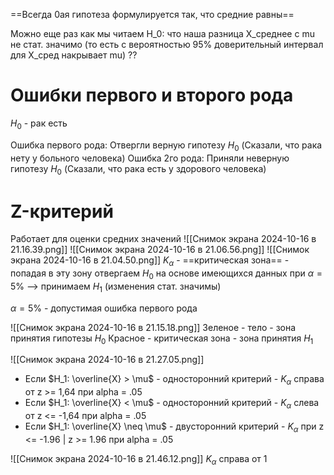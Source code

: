==Всегда 0ая гипотеза формулируется так, что средние равны==


Можно еще раз как мы читаем H_0: что наша разница X_среднее с mu не стат. значимо (то есть с вероятностью 95% доверительный интервал для X_сред накрывает mu) ??
# Ошибки первого и второго рода
$H_0$ - рак есть

Ошибка первого рода: Отвергли верную гипотезу $H_0$
(Сказали, что рака нету у больного человека)
Ошибка 2го рода: Приняли неверную гипотезу $H_0$
(Сказали, что рака есть у здорового человека)

# Z-критерий
Работает для оценки средних значений
![[Снимок экрана 2024-10-16 в 21.16.39.png]]
![[Снимок экрана 2024-10-16 в 21.06.56.png]]
![[Снимок экрана 2024-10-16 в 21.04.50.png]]
$K_{\alpha}$ - ==критическая зона== - попадая в эту зону отвергаем $H_0$ на основе имеющихся данных при $\alpha = 5\%$ —> принимаем $H_1$ (изменения стат. значимы)

${\alpha} = 5\%$ - допустимая ошибка первого рода

![[Снимок экрана 2024-10-16 в 21.15.18.png]]
Зеленое - тело - зона принятия гипотезы $H_0$
Красное - критическая зона - зона принятия $H_1$

![[Снимок экрана 2024-10-16 в 21.27.05.png]]
- Если $H_1: \overline{X} > \mu$ - односторонний критерий - $K_{\alpha}$ справа от z >= 1,64 при alpha = .05
- Если $H_1: \overline{X} < \mu$ - односторонний критерий - $K_{\alpha}$ слева от z <= -1,64 при alpha = .05
- Если $H_1: \overline{X} \neq \mu$ - двусторонний критерий - $K_{\alpha}$ при z <= -1.96 | z >= 1.96 при alpha = .05

![[Снимок экрана 2024-10-16 в 21.46.12.png]]
$K_{\alpha}$ справа от 1

